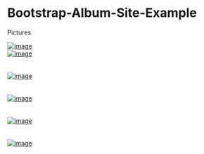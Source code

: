 # Bootstrap-Album-Site-Example

Pictures <br/>

<a href="https://postimg.org/image/53ychz0jv/" target="_blank"><img src="https://s25.postimg.org/njitfdeof/image.png" alt="image"/></a><br>
<a href="https://postimg.org/image/gt2c60jtn/" target="_blank"><img src="https://s25.postimg.org/5gpqo8b4v/image.png" alt="image"/></a><br/><br/><br>
<a href="https://postimg.org/image/a2luwk1sr/" target="_blank"><img src="https://s25.postimg.org/njitffc4f/image.png" alt="image"/></a><br/><br/><br>
<a href="https://postimg.org/image/9pugqcgy3/" target="_blank"><img src="https://s25.postimg.org/nwa7lkrtb/image.png" alt="image"/></a><br/><br/><br>
<a href="https://postimg.org/image/8nka7t5uj/" target="_blank"><img src="https://s25.postimg.org/mh8mwuyfz/image.png" alt="image"/></a><br/><br/><br>
<a href="https://postimg.org/image/8nka7vb0b/" target="_blank"><img src="https://s25.postimg.org/hil4idzsv/image.png" alt="image"/></a><br/><br/><br>
